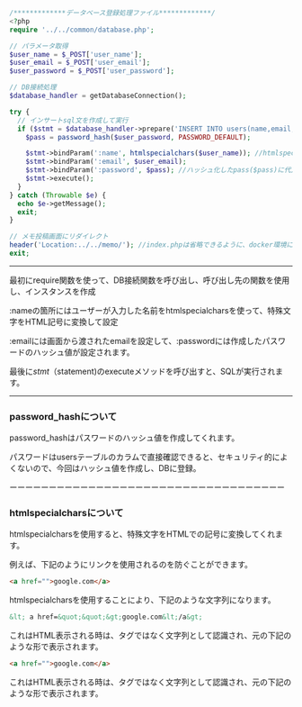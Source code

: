 ```php 
/*************データベース登録処理ファイル*************/
<?php
require '../../common/database.php';

// パラメータ取得
$user_name = $_POST['user_name'];
$user_email = $_POST['user_email'];
$user_password = $_POST['user_password'];

// DB接続処理
$database_handler = getDatabaseConnection();

try {
  // インサートsql文を作成して実行
  if ($stmt = $database_handler->prepare('INSERT INTO users(name,email,password)VALUES(:name,:email,:password)')) {
    $pass = password_hash($user_password, PASSWORD_DEFAULT);

    $stmt->bindParam(':name', htmlspecialchars($user_name)); //htmlspecialcharsを使って、特殊文字をHTML記号に変換して設定
    $stmt->bindParam(':email', $user_email);
    $stmt->bindParam(':password', $pass); //ハッシュ化したpass($pass)に代入する
    $stmt->execute();
  }
} catch (Throwable $e) {
  echo $e->getMessage();
  exit;
}

// メモ投稿画面にリダイレクト
header('Location:../../memo/'); //index.phpは省略できるように、docker環境に設定済
exit;
```
------------------------------------------------
最初にrequire関数を使って、DB接続関数を呼び出し、呼び出し先の関数を使用し、インスタンスを作成

:nameの箇所にはユーザーが入力した名前をhtmlspecialcharsを使って、特殊文字をHTML記号に変換して設定

:emailには画面から渡されたemailを設定して、:passwordには作成したパスワードのハッシュ値が設定されます。

最後に$stmt（$statement)のexecuteメソッドを呼び出すと、SQLが実行されます。

-----------------------------------------------------
### password_hashについて

password_hashはパスワードのハッシュ値を作成してくれます。

パスワードはusersテーブルのカラムで直接確認できると、セキュリティ的によくないので、今回はハッシュ値を作成し、DBに登録。

ーーーーーーーーーーーーーーーーーーーーーーーーーーーーーーーーーーー

### htmlspecialcharsについて
htmlspecialcharsを使用すると、特殊文字をHTMLでの記号に変換してくれます。

例えば、下記のようにリンクを使用されるのを防ぐことができます。
```html
<a href="">google.com</a>
```
htmlspecialcharsを使用することにより、下記のような文字列になります。
```html
&lt; a href=&quot;&quot;&gt;google.com&lt;/a&gt;
```
これはHTML表示される時は、タグではなく文字列として認識され、元の下記のような形で表示されます。
```html
<a href="">google.com</a>
```
これはHTML表示される時は、タグではなく文字列として認識され、元の下記のような形で表示されます。
